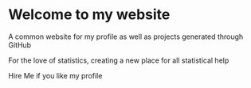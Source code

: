 # Welcome to my website

A common website for my profile as well as projects generated through GitHub

For the love of statistics, creating a new place for all statistical help

Hire Me if you like my profile


